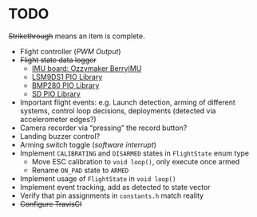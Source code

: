 # TODO

~~Strikethrough~~ means an item is complete.

- Flight controller (*PWM Output*)
- ~~Flight state data logger~~
  - [IMU board: Ozzymaker BerryIMU](http://ozzmaker.com/product/berryimu-accelerometer-gyroscope-magnetometer-barometricaltitude-sensor)
  - [LSM9DS1 PIO Library](https://platformio.org/lib/show/6589/Arduino_LSM9DS1)
  - [BMP280 PIO Library](http://platformio.org/lib/show/528/Adafruit%20BMP280%20Library)
  - [SD PIO Library](http://platformio.org/lib/show/868/SD)
- Important flight events: e.g. Launch detection, arming of different systems, control loop decisions, deployments (detected via accelerometer edges?)
- Camera recorder via “pressing” the record button?
- Landing buzzer control?
- Arming switch toggle (*software interrupt*)
- Implement `CALIBRATING` and `DISARMED` states in `FlightState` enum type
  - Move ESC calibration to `void loop()`, only execute once armed
  - Rename `ON_PAD` state to `ARMED`
- Implement usage of `FlightState` in `void loop()`
- Implement event tracking, add as detected to state vector
- Verify that pin assignments in `constants.h` match reality
- ~~Configure TravisCI~~
